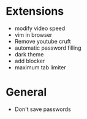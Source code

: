 # Extensions
* modify video speed
* vim in browser
* Remove youtube cruft
* automatic password filling
* dark theme
* add blocker
* maximum tab limiter

# General
* Don't save passwords
